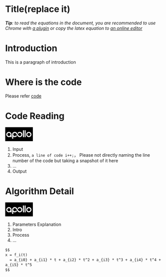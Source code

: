 # Title(replace it)

_**Tip**: to read the equations in the document, you are recommended to use Chrome with [a plugin](https://chrome.google.com/webstore/detail/tex-all-the-things/cbimabofgmfdkicghcadidpemeenbffn) or copy the latex equation to [an online editor](http://www.hostmath.com/)_

# Introduction

This is a paragraph of introduction

# Where is the code

Please refer [code](https://github.com/ApolloAuto/apollo/blob/r1.0.0/docs/quickstart/apollo_1_0_hardware_system_installation_guide.md)

# Code Reading

![Diagram](images/example.png)

1. Input
2. Process, ```a line of code i++;```， Please not directly naming the line number of the code but taking a snapshot of it here
3. ...
4. Output

# Algorithm Detail

![Diagram](images/example.png)

1. Parameters Explanation
2. Intro
3. Process
4. ...

```
$$
x = f_i(t)
  = a_{i0} + a_{i1} * t + a_{i2} * t^2 + a_{i3} * t^3 + a_{i4} * t^4 + a_{i5} * t^5
$$
```